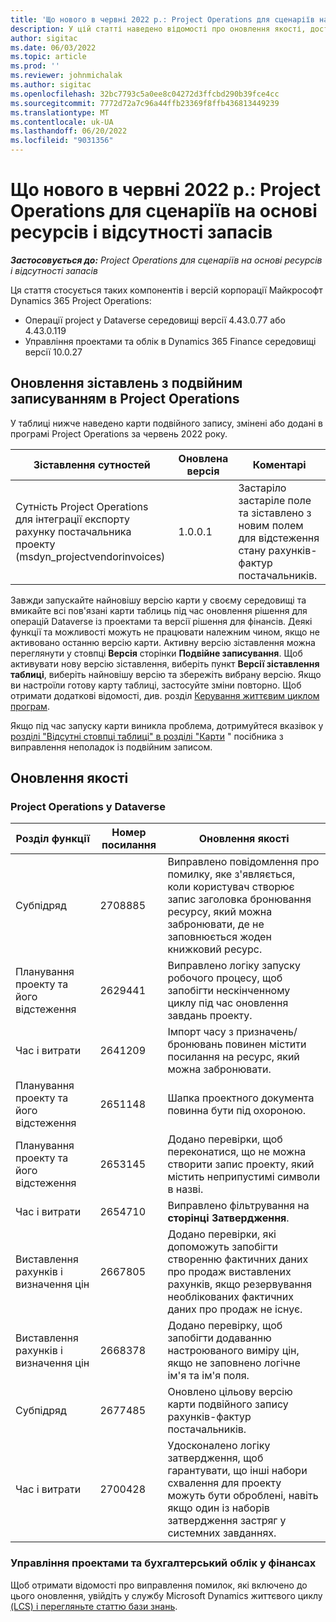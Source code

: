 ```yaml
---
title: 'Що нового в червні 2022 р.: Project Operations для сценаріїв на основі ресурсів і відсутності запасів'
description: У цій статті наведено відомості про оновлення якості, доступні в червні 2022 року випуску корпорації Майкрософт Dynamics 365 Project Operations для сценаріїв на основі ресурсів або без запасів.
author: sigitac
ms.date: 06/03/2022
ms.topic: article
ms.prod: ''
ms.reviewer: johnmichalak
ms.author: sigitac
ms.openlocfilehash: 32bc7793c5a0ee8c04272d3ffcbd290b39fce4cc
ms.sourcegitcommit: 7772d72a7c96a44ffb23369f8ffb436813449239
ms.translationtype: MT
ms.contentlocale: uk-UA
ms.lasthandoff: 06/20/2022
ms.locfileid: "9031356"
---
```

# <a name="whats-new-june-2022---project-operations-for-resourcenon-stocked-based-scenarios"></a>Що нового в червні 2022 р.: Project Operations для сценаріїв на основі ресурсів і відсутності запасів

_**Застосовується до:** Project Operations для сценаріїв на основі ресурсів і відсутності запасів_

Ця стаття стосується таких компонентів і версій корпорації Майкрософт Dynamics 365 Project Operations:

- Операції project у Dataverse середовищі версії 4.43.0.77 або 4.43.0.119
- Управління проектами та облік в Dynamics 365 Finance середовищі версії 10.0.27

## <a name="project-operations-dual-write-maps-updates"></a>Оновлення зіставлень з подвійним записуванням в Project Operations

У таблиці нижче наведено карти подвійного запису, змінені або додані в програмі Project Operations за червень 2022 року.

| Зіставлення сутностей | Оновлена версія | Коментарі |
| --- | --- | --- |
| Сутність Project Operations для інтеграції експорту рахунку постачальника проекту (msdyn_projectvendorinvoices) | 1.0.0.1 | Застаріло застаріле поле та зіставлено з новим полем для відстеження стану рахунків-фактур постачальників. |

Завжди запускайте найновішу версію карти у своєму середовищі та вмикайте всі пов'язані карти таблиць під час оновлення рішення для операцій Dataverse із проектами та версії рішення для фінансів. Деякі функції та можливості можуть не працювати належним чином, якщо не активовано останню версію карти. Активну версію зіставлення можна переглянути у стовпці **Версія** сторінки **Подвійне записування**. Щоб активувати нову версію зіставлення, виберіть пункт **Версії зіставлення таблиці**, виберіть найновішу версію та збережіть вибрану версію. Якщо ви настроїли готову карту таблиці, застосуйте зміни повторно. Щоб отримати додаткові відомості, див. розділ [Керування життєвим циклом програм](/dynamics365/fin-ops-core/dev-itpro/data-entities/dual-write/app-lifecycle-management).

Якщо під час запуску карти виникла проблема, дотримуйтеся вказівок у [розділі "Відсутні стовпці таблиці" в розділі "Карти](/dynamics365/fin-ops-core/dev-itpro/data-entities/dual-write/dual-write-troubleshooting-finops-upgrades#missing-table-columns-issue-on-maps) " посібника з виправлення неполадок із подвійним записом.

## <a name="quality-updates"></a>Оновлення якості

### <a name="project-operations-on-dataverse"></a>Project Operations у Dataverse

| Розділ функції | Номер посилання | Оновлення якості |
| --- | --- | --- |
| Субпідряд | 2708885 | Виправлено повідомлення про помилку, яке з'являється, коли користувач створює запис заголовка бронювання ресурсу, який можна забронювати, де не заповнюється жоден книжковий ресурс. |
| Планування проекту та його відстеження | 2629441 | Виправлено логіку запуску робочого процесу, щоб запобігти нескінченному циклу під час оновлення завдань проекту. |
| Час і витрати | 2641209 | Імпорт часу з призначень/бронювань повинен містити посилання на ресурс, який можна забронювати. |
| Планування проекту та його відстеження | 2651148 | Шапка проектного документа повинна бути під охороною.|
| Планування проекту та його відстеження | 2653145 | Додано перевірки, щоб переконатися, що не можна створити запис проекту, який містить неприпустимі символи в назві. |
| Час і витрати | 2654710 | Виправлено фільтрування на **сторінці Затвердження**. |
| Виставлення рахунків і визначення цін | 2667805 | Додано перевірки, які допоможуть запобігти створенню фактичних даних про продаж виставлених рахунків, якщо резервування необлікованих фактичних даних про продаж не існує. |
| Виставлення рахунків і визначення цін | 2668378 | Додано перевірку, щоб запобігти додаванню настроюваного виміру цін, якщо не заповнено логічне ім'я та ім'я поля. |
| Субпідряд | 2677485 | Оновлено цільову версію карти подвійного запису рахунків-фактур постачальників. |
| Час і витрати | 2700428 | Удосконалено логіку затвердження, щоб гарантувати, що інші набори схвалення для проекту можуть бути оброблені, навіть якщо один із наборів затвердження застряг у системних завданнях. |

### <a name="project-management-and-accounting-in-finance"></a>Управління проектами та бухгалтерський облік у фінансах

Щоб отримати відомості про виправлення помилок, які включено до цього оновлення, увійдіть у службу Microsoft Dynamics життєвого циклу [(LCS) і перегляньте статтю бази знань](https://fix.lcs.dynamics.com/Issue/Details?bugId=673271).
